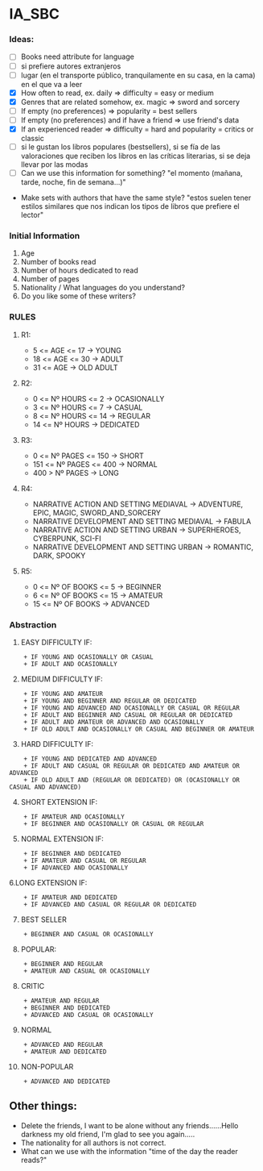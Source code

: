 # IA_SBC

### Ideas:

- [ ] Books need attribute for language
- [ ] si prefiere autores extranjeros
- [ ] lugar (en el transporte público, tranquilamente en su casa, en la cama) en el que va a leer
- [x] How often to read, ex. daily => difficulty = easy or medium
- [x] Genres that are related somehow, ex. magic => sword and sorcery
- [ ] If empty (no preferences) => popularity = best sellers
- [ ] If empty (no preferences) and if have a friend => use friend's data
- [x] If an experienced reader => difficulty = hard and popularity = critics or classic
- [ ] si le gustan los libros populares (bestsellers), si se fía de las valoraciones que reciben los libros en las críticas literarias, si se deja llevar por las modas
- [ ] Can we use this information for something? "el momento (mañana, tarde, noche, fin de semana...)"
- Make sets with authors that have the same style? "estos suelen tener estilos similares que nos indican
los tipos de libros que prefiere el lector"


### Initial Information
1. Age
2. Number of books read
3. Number of hours dedicated to read
4. Number of pages
5. Nationality / What languages do you understand?
6. Do you like some of these writers?


### RULES

1. R1: 
	+ 5 <= AGE <= 17 -> YOUNG
	+ 18 <= AGE <= 30 -> ADULT
	+ 31 <= AGE -> OLD ADULT

2. R2: 
	+ 0 <= Nº HOURS <= 2 -> OCASIONALLY
	+ 3 <= Nº HOURS <= 7 -> CASUAL
	+ 8 <= Nº HOURS <= 14 -> REGULAR
	+ 14 <= Nº HOURS -> DEDICATED
    
3. R3: 
	+ 0 <= Nº PAGES <= 150 -> SHORT
	+ 151 <= Nº PAGES <= 400 -> NORMAL
	+ 400 > Nº PAGES -> LONG
    
4. R4: 
	+ NARRATIVE ACTION AND SETTING MEDIAVAL -> ADVENTURE, EPIC, MAGIC, SWORD_AND_SORCERY
	+ NARRATIVE DEVELOPMENT AND SETTING MEDIAVAL -> FABULA
	+ NARRATIVE ACTION AND SETTING URBAN -> SUPERHEROES, CYBERPUNK, SCI-FI
	+ NARRATIVE DEVELOPMENT AND SETTING URBAN -> ROMANTIC, DARK, SPOOKY

5. R5:
	+ 0 <= Nº OF BOOKS <= 5 -> BEGINNER
	+ 6 <= Nº OF BOOKS <= 15 -> AMATEUR
	+ 15 <= Nº OF BOOKS -> ADVANCED

### Abstraction

1. EASY DIFFICULTY IF:
```
	+ IF YOUNG AND OCASIONALLY OR CASUAL
	+ IF ADULT AND OCASIONALLY
```

2. MEDIUM DIFFICULTY IF:
```
	+ IF YOUNG AND AMATEUR
	+ IF YOUNG AND BEGINNER AND REGULAR OR DEDICATED
	+ IF YOUNG AND ADVANCED AND OCASIONALLY OR CASUAL OR REGULAR
	+ IF ADULT AND BEGINNER AND CASUAL OR REGULAR OR DEDICATED
	+ IF ADULT AND AMATEUR OR ADVANCED AND OCASIONALLY
	+ IF OLD ADULT AND OCASIONALLY OR CASUAL AND BEGINNER OR AMATEUR
```

3. HARD DIFFICULTY IF:
```
	+ IF YOUNG AND DEDICATED AND ADVANCED
	+ IF ADULT AND CASUAL OR REGULAR OR DEDICATED AND AMATEUR OR ADVANCED
	+ IF OLD ADULT AND (REGULAR OR DEDICATED) OR (OCASIONALLY OR CASUAL AND ADVANCED)
```

4. SHORT EXTENSION IF:
```
	+ IF AMATEUR AND OCASIONALLY
	+ IF BEGINNER AND OCASIONALLY OR CASUAL OR REGULAR
```

5. NORMAL EXTENSION IF:
```
	+ IF BEGINNER AND DEDICATED
	+ IF AMATEUR AND CASUAL OR REGULAR
	+ IF ADVANCED AND OCASIONALLY
```

6.LONG EXTENSION IF:
```
	+ IF AMATEUR AND DEDICATED
	+ IF ADVANCED AND CASUAL OR REGULAR OR DEDICATED
```

7. BEST SELLER 
```
	+ BEGINNER AND CASUAL OR OCASIONALLY
```

8. POPULAR:
```
	+ BEGINNER AND REGULAR
	+ AMATEUR AND CASUAL OR OCASIONALLY
```

8. CRITIC
```
	+ AMATEUR AND REGULAR
	+ BEGINNER AND DEDICATED
	+ ADVANCED AND CASUAL OR OCASIONALLY
```
9. NORMAL
```
	+ ADVANCED AND REGULAR
	+ AMATEUR AND DEDICATED
```
10. NON-POPULAR
```
	+ ADVANCED AND DEDICATED
```


## Other things:
* Delete the friends, I want to be alone without any friends......Hello darkness my old friend, I'm glad to see you again.....
* The nationality for all authors is not correct.
* What can we use with the information "time of the day the reader reads?"

